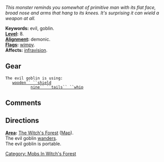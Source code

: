 *This monster reminds you somewhat of primitive man with its flat face,
broad nose and arms that hang to its knees. It's surprising it can wield
a weapon at all.*

**Keywords:** evil, goblin.  
**[Level](Level "wikilink"):** 8.  
**[Alignment](Alignment "wikilink"):** demonic.  
**[Flags](:Category:_Mob_Types "wikilink"):**
[wimpy](Wimpy_Mobs "wikilink").  
**Affects:** [infravision](Infravision "wikilink").  

## Gear

`The evil goblin is using:`  
<held in offhand>`   `[`wooden`` ``shield`](Wooden_Shield "wikilink")  
<wielded>`           `[`nine`` ``tails`` ``whip`](Nine_Tails_Whip "wikilink")

## Comments

## Directions

**[Area](:Category:_Areas "wikilink"):** [The Witch's
Forest](:Category:_Witch's_Forest "wikilink")
([Map](Witch's_Forest_Map "wikilink")).  
The evil goblin [wanders](Wandering_Mobs "wikilink").  
The evil goblin is portable.  

[Category: Mobs In Witch's
Forest](Category:_Mobs_In_Witch's_Forest "wikilink")
